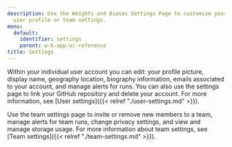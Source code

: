 ```yaml
---
description: Use the Weights and Biases Settings Page to customize your individual
  user profile or team settings.
menu:
  default:
    identifier: settings
    parent: w-b-app-ui-reference
title: Settings
---
```


Within your individual user account you can edit: your profile picture, display name, geography location, biography information, emails associated to your account, and manage alerts for runs. You can also use the settings page to link your GitHub repository and delete your account. For more information, see [User settings]({{< relref "./user-settings.md" >}}).

Use the team settings page to invite or remove new members to a team, manage alerts for team runs, change privacy settings, and view and manage storage usage. For more information about team settings, see [Team settings]({{< relref "./team-settings.md" >}}).